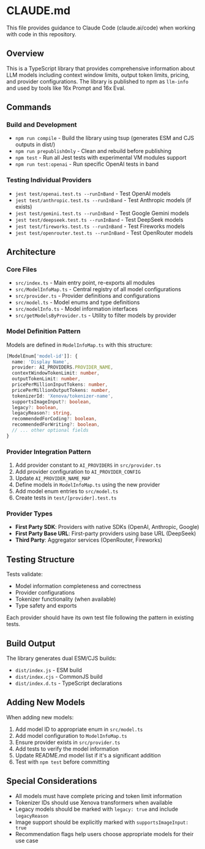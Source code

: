 # CLAUDE.md

This file provides guidance to Claude Code (claude.ai/code) when working with code in this repository.

## Overview

This is a TypeScript library that provides comprehensive information about LLM models including context window limits, output token limits, pricing, and provider configurations. The library is published to npm as `llm-info` and used by tools like 16x Prompt and 16x Eval.

## Commands

### Build and Development
- `npm run compile` - Build the library using tsup (generates ESM and CJS outputs in dist/)
- `npm run prepublishOnly` - Clean and rebuild before publishing
- `npm test` - Run all Jest tests with experimental VM modules support
- `npm run test:openai` - Run specific OpenAI tests in band

### Testing Individual Providers
- `jest test/openai.test.ts --runInBand` - Test OpenAI models
- `jest test/anthropic.test.ts --runInBand` - Test Anthropic models (if exists)
- `jest test/gemini.test.ts --runInBand` - Test Google Gemini models
- `jest test/deepseek.test.ts --runInBand` - Test DeepSeek models
- `jest test/fireworks.test.ts --runInBand` - Test Fireworks models
- `jest test/openrouter.test.ts --runInBand` - Test OpenRouter models

## Architecture

### Core Files
- `src/index.ts` - Main entry point, re-exports all modules
- `src/ModelInfoMap.ts` - Central registry of all model configurations
- `src/provider.ts` - Provider definitions and configurations
- `src/model.ts` - Model enums and type definitions
- `src/modelInfo.ts` - Model information interfaces
- `src/getModelsByProvider.ts` - Utility to filter models by provider

### Model Definition Pattern
Models are defined in `ModelInfoMap.ts` with this structure:
```typescript
[ModelEnum['model-id']]: {
  name: 'Display Name',
  provider: AI_PROVIDERS.PROVIDER_NAME,
  contextWindowTokenLimit: number,
  outputTokenLimit: number,
  pricePerMillionInputTokens: number,
  pricePerMillionOutputTokens: number,
  tokenizerId: 'Xenova/tokenizer-name',
  supportsImageInput?: boolean,
  legacy?: boolean,
  legacyReason?: string,
  recommendedForCoding?: boolean,
  recommendedForWriting?: boolean,
  // ... other optional fields
}
```

### Provider Integration Pattern
1. Add provider constant to `AI_PROVIDERS` in `src/provider.ts`
2. Add provider configuration to `AI_PROVIDER_CONFIG`
3. Update `AI_PROVIDER_NAME_MAP`
4. Define models in `ModelInfoMap.ts` using the new provider
5. Add model enum entries to `src/model.ts`
6. Create tests in `test/[provider].test.ts`

### Provider Types
- **First Party SDK**: Providers with native SDKs (OpenAI, Anthropic, Google)
- **First Party Base URL**: First-party providers using base URL (DeepSeek)
- **Third Party**: Aggregator services (OpenRouter, Fireworks)

## Testing Structure

Tests validate:
- Model information completeness and correctness
- Provider configurations
- Tokenizer functionality (when available)
- Type safety and exports

Each provider should have its own test file following the pattern in existing tests.

## Build Output

The library generates dual ESM/CJS builds:
- `dist/index.js` - ESM build
- `dist/index.cjs` - CommonJS build
- `dist/index.d.ts` - TypeScript declarations

## Adding New Models

When adding new models:
1. Add model ID to appropriate enum in `src/model.ts`
2. Add model configuration to `ModelInfoMap.ts`
3. Ensure provider exists in `src/provider.ts`
4. Add tests to verify the model information
5. Update README.md model list if it's a significant addition
6. Test with `npm test` before committing

## Special Considerations

- All models must have complete pricing and token limit information
- Tokenizer IDs should use Xenova transformers when available
- Legacy models should be marked with `legacy: true` and include `legacyReason`
- Image support should be explicitly marked with `supportsImageInput: true`
- Recommendation flags help users choose appropriate models for their use case